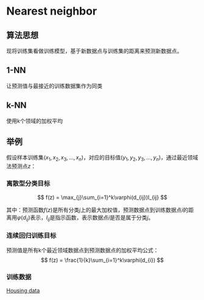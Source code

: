 # Nearest neighbor

## 算法思想

现将训练集看做训练模型，基于新数据点与训练集的距离来预测新数据点。

## 1-NN

让预测值与最接近的训练数据集作为同类

## k-NN

使用k个领域的加权平均

## 举例

假设样本训练集$(x_1,x_2,x_3,...,x_n)$，对应的目标值$(y_1,y_2,y_3,...,y_n)$，通过最近领域法预测点$z$：

### 离散型分类目标

$$
f(z) = \max_{j}\sum_{i=1}^k\varphi(d_{ij})I_{ij}
$$

其中：预测函数$f(z)$是所有分类$j$上的最大加权值，预测数据点到训练数据点$i$的距离用$\varphi(d_{{ij}})$表示，$I_{ij}$是指示函数，表示数据点$i$是否是属于分类$j$。

### 连续回归训练目标

预测值是所有k个最近领域数据点到预测数据点的加权平均公式：
$$
f(z) = \frac{1}{k}\sum_{i=1}^k\varphi(d_{i})
$$


### 训练数据

[Housing data](https://archive.ics.uci.edu/ml/machine-learning-databases/housing/housing.data)